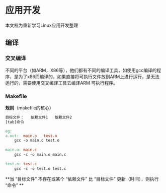 # 应用开发

本文档为重新学习Linux应用开发整理



## 编译

### 交叉编译

不同的平台（如ARM，X86等），他们都有不同的编译工具，如使用gcc编译的程序，是为了x86而编译的，如果直接将可执行文件放到ARM上进行运行，是无法运行的，需要使用交叉编译工具去编译ARM 可执行程序。



### Makefile

**规则**（makefile的核心）

```makefile
目标文件：	依赖文件1	依赖文件2
[tab]命令

eg:
a.out: 	main.o   test.o
	gcc -o main.o test.o
	
main.o:	main.c
	gcc -c -o main.o main.c
	
test.o:	test.c
	gcc -c -o test.o test.c
```

**当  “目标文件” 不存在或某个 “依赖文件” 比 “目标文件” 更新（时间），则执行  “命令”  **
